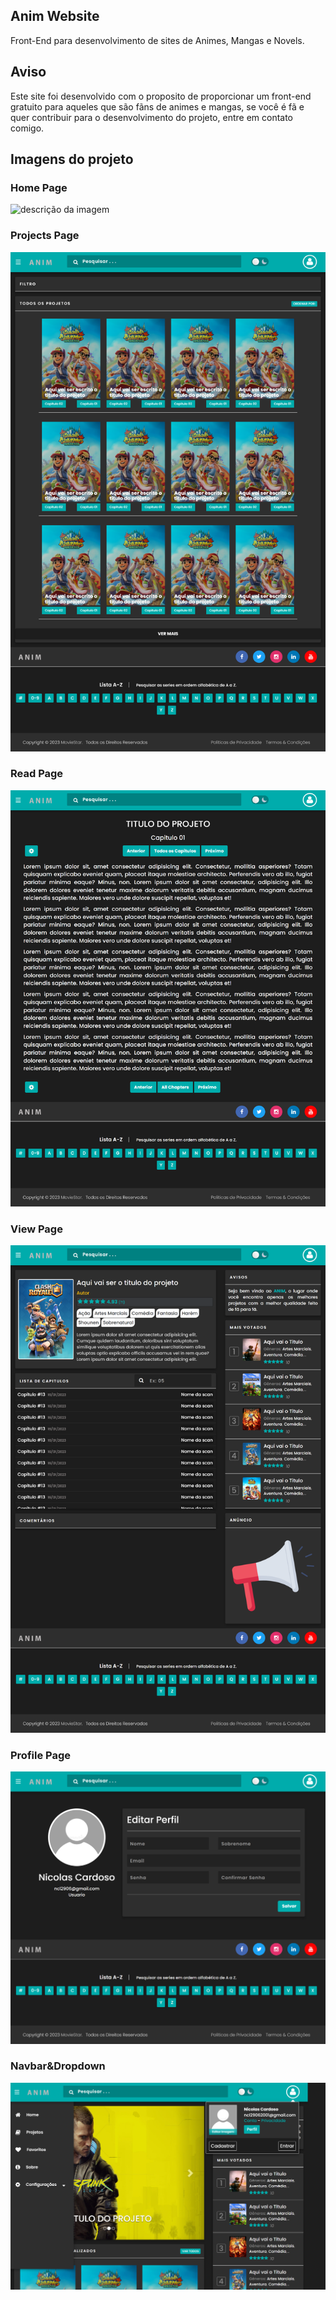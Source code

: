 ## Anim Website
Front-End para desenvolvimento de sites de Animes, Mangas e Novels.

## Aviso

Este site foi desenvolvido com o proposito de proporcionar um front-end gratuito para aqueles que são fãns de animes e mangas, se você é fã e quer contribuir para o desenvolvimento do projeto, entre em contato comigo. 

## Imagens do projeto

### Home Page

![descrição da imagem](https://github.com/Nicolas-29/anime-and-manga/blob/main/assets/screenshot/home.png)

### Projects Page

![descrição da imagem](https://github.com/Nicolas-29/anime-and-manga/blob/main/assets/screenshot/projects.png)

### Read Page

![descrição da imagem](https://github.com/Nicolas-29/anime-and-manga/blob/main/assets/screenshot/read.png)

### View Page

![descrição da imagem](https://github.com/Nicolas-29/anime-and-manga/blob/main/assets/screenshot/view.png)

### Profile Page

![descrição da imagem](https://github.com/Nicolas-29/anime-and-manga/blob/main/assets/screenshot/profile.png)

### Navbar&Dropdown

![descrição da imagem](https://github.com/Nicolas-29/anime-and-manga/blob/main/assets/screenshot/navbar&dropdown.png)
